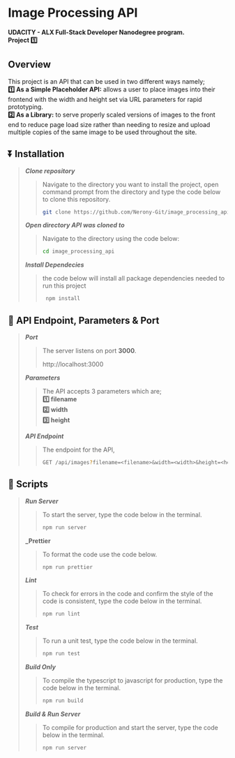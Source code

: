 # Image Processing API   
**UDACITY - ALX Full-Stack Developer Nanodegree program.**  
**Project 1️⃣**

## Overview   
This project is an API that can be used in two different ways namely;  
**1️⃣ As a Simple Placeholder API:** allows a user to place images into their frontend with the width and height set via URL parameters for rapid prototyping.  
**2️⃣ As a Library:** to serve properly scaled versions of images to the front end to reduce page load size rather than needing to resize and upload multiple copies of the same image to be used throughout the site.  

## ⏬ Installation  
> **_Clone repository_**  
>> Navigate to the directory you want to install the project, open command prompt from the directory and type the code below to clone this repository.  
>>  
>>```sh
>> git clone https://github.com/Nerony-Git/image_processing_api.git
>>```  
>  
> **_Open directory API was cloned to_**  
>> Navigate to the directory using the code below:  
>>  
>>```sh
>> cd image_processing_api
>>```  
>  
> **_Install Dependecies_**  
>> the code below will install all package dependencies needed to run this project  
>>  
>> ```sh
>>  npm install
>> ```  
>  
  
## 🔑 API Endpoint, Parameters & Port

> **_Port_**
>> The server listens on port **3000**.
>>
>> http://localhost:3000
>>  
>
> **_Parameters_**
>> The API accepts 3 parameters which are;  
>> **1️⃣ filename**  
>> **2️⃣ width**  
>> **3️⃣ height**  
>>  
>  
> **_API Endpoint_**
>> The endpoint for the API,  
>>```sh
>> GET /api/images?filename=<filename>&width=<width>&height=<height>
>>```
>>  
>  


## 📝 Scripts
> **_Run Server_**
>> To start the server, type the code below in the terminal.
>>
>>```sh
>> npm run server
>>```  
>  
> **_Prettier**
>> To format the code use the code below.
>>
>>```sh
>> npm run prettier
>>```  
>  
> **_Lint_**
>> To check for errors in the code and confirm the style of the code is consistent, type the code below in the terminal.
>>
>>```sh
>> npm run lint
>>```  
>  
> **_Test_**
>> To run a unit test, type the code below in the terminal.
>>
>>```sh
>> npm run test
>>```  
>  
> **_Build Only_**
>> To compile the typescript to javascript for production, type the code below in the terminal.
>>
>>```sh
>> npm run build
>>```  
>  
> **_Build & Run Server_**
>> To compile for production and start the server, type the code below in the terminal.
>>
>>```sh
>> npm run server
>>```  
>  

